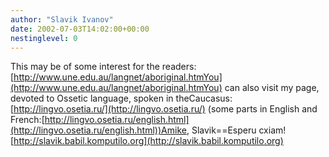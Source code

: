 ```yaml
---
author: "Slavik Ivanov"
date: 2002-07-03T14:02:00+00:00
nestinglevel: 0
---
```

This may be of some interest for the readers:[http://www.une.edu.au/langnet/aboriginal.htmYou](http://www.une.edu.au/langnet/aboriginal.htmYou) can also visit my page, devoted to Ossetic language, spoken in theCaucasus:[http://lingvo.osetia.ru/](http://lingvo.osetia.ru/) (some parts in English and French:[http://lingvo.osetia.ru/english.html](http://lingvo.osetia.ru/english.html))Amike, Slavik==Esperu cxiam! [http://slavik.babil.komputilo.org](http://slavik.babil.komputilo.org)